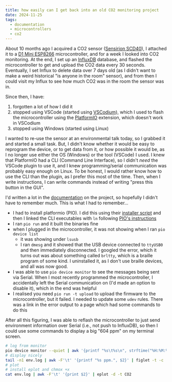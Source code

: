 ```yaml
---
title: how easily can I get back into an old CO2 monitoring project
date: 2024-11-25
tags:
  - documentation
  - microcontrollers
  - co2
---
```

About 10 months ago I acquired a CO2 sensor ([Sensirion SCD40](https://sensirion.com/products/catalog/SCD40)), I attached it to a [D1 Mini ESP8266](https://www.wemos.cc/en/latest/d1/d1_mini.html) microcontroller, and for a week I looked into CO2 monitoring. At the end, I set up an [InfluxDB](https://www.influxdata.com/) database, and flashed the microcontroller to get and upload the CO2 data every 30 seconds. Eventually, I set Influx to delete data over 7 days old (as I didn't want to make a weird historical "is anyone in the room" sensor), and from then I could visit my Influx to see how much CO2 was in the room the sensor was in.

Since then, I have:

1. forgotten a lot of how I did it
2. stopped using VSCode (started using [VSCodium](https://vscodium.com/)), which I used to flash the microcontroller using the [PlatformIO](https://platformio.org/) extension, which doesn't work in VSCodium
3. stopped using Windows (started using Linux)

I wanted to re-use the sensor at an environmental talk today, so I grabbed it and started a small task. But, I didn't know whether it would be easy to reprogram the device, or to get data from it, or how possible it would be, as I no longer use either the OS (Windows) or the tool (VSCode) I used. I knew that PlatformIO had a CLI (Command Line Interface), so I didn't *need* the VSCode plugin to use it, and I knew programming/serial communication was probably easy enough on Linux. To be honest, I would rather know how to use the CLI than the plugin, as I prefer this most of the time. Then, when I write instructions, I can write commands instead of writing "press this button in the GUI".

I'd written a lot in the [documentation](https://github.com/alifeee/co2-monitoring) on the project, so hopefully I didn't have to remember much. This is what I had to remember...

- I had to install platformio (PIO). I did this using their [installer script](https://docs.platformio.org/en/latest/core/installation/methods/installer-script.html#id1) and then I linked the CLI executables with `ln` following [PIO's instructions](https://docs.platformio.org/en/latest/core/installation/shell-commands.html#piocore-install-shell-commands)
- I ran `pio run` and it built the binaries fine
- when I plugged in the microcontroller, it was not showing when I ran `pio device list`
    - it was showing under `lsusb`
    - I ran `dmesg` and it showed that the USB device connected to `ttyUSB0` and then immediately disconnected. I googled the error, which it turns out was about something called `brltty`, which is a braille program of some kind. I uninstalled it, as I don't use braille devices, and all was now good.
- I was able to use `pio device monitor` to see the messages being sent via Serial. When I most recently programmed the microcontroller, I accidentally left the Serial communication on (I'd made an option to disable it), which in the end was helpful
- I realised you need `pio run -t upload` to upload the firmware to the microcontroller, but it failed. I needed to update some `udev` rules. There was a link in the error output to a page which had some commands to do this

After all this figuring, I was able to reflash the microcontroller to just send environment information over Serial (i.e., not push to InfluxDB), so then I could use some commands to display a big "604 ppm" on my terminal screen.

```bash
# log from monitor
pio device monitor --quiet | awk '{printf "%s\t%s\n", strftime("%H:%M:%S", systime()), $0}' | tee env.log
# display nicely
tail -n1 env.log | awk -F'\t' '{printf "%s ppm.", $2}' | figlet -t -c
# plot
# install eplot and chmox +x
cat env.log | awk -F'\t' '{print $2}' | eplot -d -t CO2
```
